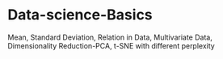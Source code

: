 # Data-science-Basics
Mean, Standard Deviation, Relation in Data, Multivariate Data, Dimensionality Reduction-PCA, t-SNE with different perplexity
